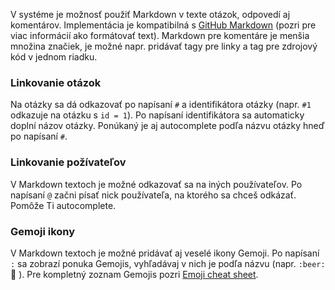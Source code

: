 V systéme je možnosť použiť Markdown v texte otázok, odpovedí aj komentárov. Implementácia je kompatibilná s [GitHub Markdown](https://guides.github.com/features/mastering-markdown) (pozri pre viac informácií ako formátovať text). Markdown pre komentáre je menšia množina značiek, je možné napr. pridávať tagy pre linky a tag pre zdrojový kód v jednom riadku.

### Linkovanie otázok

Na otázky sa dá odkazovať po napísaní `#` a identifikátora otázky (napr. `#1` odkazuje na otázku s `id = 1`). Po napísaní identifikátora sa automaticky doplní názov otázky. Ponúkaný je aj autocomplete podľa názvu otázky hneď po napísaní `#`.

### Linkovanie požívateľov

V Markdown textoch je možné odkazovať sa na iných používateľov. Po napísaní `@` začni písať nick používateľa, na ktorého sa chceš odkázať. Pomôže Ti autocomplete.

### Gemoji ikony

V Markdown textoch je možné pridávať aj veselé ikony Gemoji. Po napísaní `:` sa zobrazí ponuka Gemojis, vyhľadávaj v nich je podľa názvu (napr. `:beer:` :beer: ). Pre kompletný zoznam Gemojis pozri [Emoji cheat sheet](http://www.emoji-cheat-sheet.com).
